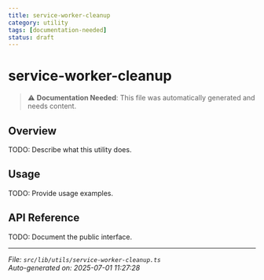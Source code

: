 ```yaml
---
title: service-worker-cleanup
category: utility
tags: [documentation-needed]
status: draft
---
```


# service-worker-cleanup

> ⚠️ **Documentation Needed**: This file was automatically generated and needs content.

## Overview

TODO: Describe what this utility does.

## Usage

TODO: Provide usage examples.

## API Reference

TODO: Document the public interface.

---

*File: `src/lib/utils/service-worker-cleanup.ts`*  
*Auto-generated on: 2025-07-01 11:27:28*
